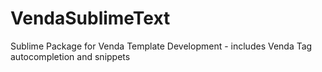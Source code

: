 VendaSublimeText
================

Sublime Package for Venda Template Development - includes Venda Tag autocompletion and snippets